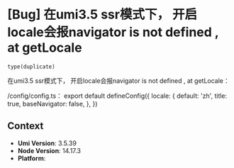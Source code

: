 # [Bug] 在umi3.5 ssr模式下， 开启locale会报navigator is not defined , at getLocale

`type(duplicate)`

在umi3.5 ssr模式下， 开启locale会报navigator is not defined , at getLocale：

/config/config.ts：
export default defineConfig({
locale: {
default: 'zh',
title: true,
baseNavigator: false,
},
})

## Context

- **Umi Version**: 3.5.39
- **Node Version**: 14.17.3
- **Platform**:
